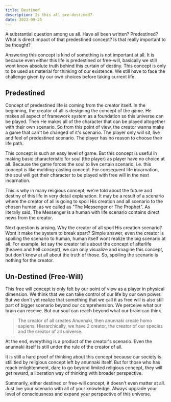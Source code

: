```yaml
---
title: Destined
description: Is this all pre-destined?
date: 2022-09-25
---
```


A substantial question among us all. Have all been written? Predestined? What is direct impact of that predestined concept? Is that really important to be thought?

Answering this concept is kind of something is not important at all. It is because even either this life is predestined or free-will, basically we still wont know absolute truth behind this curtain of destiny. This concept is only to be used as material for thinking of our existence. We still have to face the challenge given by our own choices before taking current life.

## Predestined

Concept of predestined life is coming from the creator itself. In the beginning, the creator of all is designing the concept of the game. He makes all aspect of framework system as a foundation so this universe can be played. Then He makes all of the character that can be played altogether with their own scenario. So from this point of view, the creator wanna make a game that can't be changed of it's scenario. The player only will sit, live and feel of predestined scenario. The player has no reason to choose their life path.

This concept is such an easy level of game. But this concept is useful in making basic characteristic for soul (the player) as player have no choice at all. Because the game forces the soul to live certain scenario, i.e. this concept is like molding-casting concept. For consequent life incarnation, the soul will get their character to be played with free will in the next incarnation.

This is why in many religious concept, we're told about the future and destiny of this life in very detail explanation. It may be a result of a scenario where the creator of all is going to spoil His creation and all scenario to the chosen human, as we called as "The Messenger or The Prophet". As literally said, The Messenger is a human with life scenario contains direct news from the creator.
 
Next question is arising. Why the creator of all spoil His creation scenario? Wont it make the system to break apart? Simple answer, even the creator is spoiling the scenario to human, human itself wont realize the big scenario at all. For example, let say the creator tells about the concept of afterlife (heaven and hell concept), we can only visualize and imagine this concept, but don't know at all about the truth of those. So, spoiling the scenario is nothing for the creator.

## Un-Destined (Free-Will)

This free will concept is only felt by our point of view as a player in physical dimension. We think that we can take control of our life by our own power. But we don't yet realize that something that we call it as free will is also still part of bigger scenario beyond our comprehension. We perceive what our brain can receive. But our soul can reach beyond what our brain can think.

> The creator of all creates Anunnaki, then anunnaki create homo sapiens. Hierarchically, we have 2 creator, the creator of our species and the creator of all universe. 

At the end, everything is a product of the creator's scenario. Even the anunnaki itself is still under the rule of the creator of all.

It is still a hard proof of thinking about this concept because our society is still tied by religious concept left by anunnaki itself. But for those who has reach enlightenment, dare to go beyond limited religious concept, they will get reward, a liberation way of thinking with broader perspective.

Summarily, either destined or free-will concept, it doesn't even matter at all. Just live your scenario with all of your knowledge. Always upgrade your level of consciousness and expand your perspective of this universe.